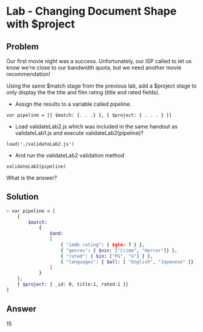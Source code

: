 # Lab - Changing Document Shape with $project

## Problem

Our first movie night was a success. Unfortunately, our ISP called to let us know we're close to our bandwidth quota, but we need another movie recommendation!

Using the same $match stage from the previous lab, add a $project stage to only display the the title and film rating (title and rated fields).

* Assign the results to a variable called pipeline.
```
var pipeline = [{ $match: {. . .} }, { $project: { . . . } }]
```

* Load validateLab2.js which was included in the same handout as validateLab1.js and execute validateLab2(pipeline)?
```
load('./validateLab2.js')
```
* And run the validateLab2 validation method
```
validateLab2(pipeline)
```
What is the answer?

## Solution
```sh
> var pipeline = [
	{ 
		$match: 
			{ 
				$and: 
				[ 
					{ "imdb.rating": { $gte: 7 } }, 
					{ "genres": { $nin: ["Crime", "Horror"]} },
					{ "rated": { $in: ["PG", "G"] } },
					{ "languages": { $all: [ "English", "Japanese" ]}
				]
			}
	},
	{ $project: { _id: 0, title:1, rated:1 }}
]
```
## Answer
15